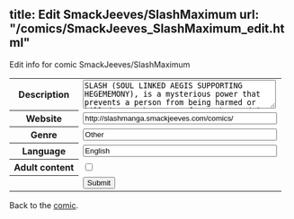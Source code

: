 title: Edit SmackJeeves/SlashMaximum
url: "/comics/SmackJeeves_SlashMaximum_edit.html"
---
Edit info for comic SmackJeeves/SlashMaximum

<form name="comic" action="http://gaepostmail.appspot.com/comic/" method="post">
<table class="comicinfo">
<tr>
<th>Description</th><td><textarea name="description" cols="40" rows="3">SLASH (SOUL LINKED AEGIS SUPPORTING HEGEMEMONY), is a mysterious power that prevents a person from being harmed or killed, an enhancement for combat and is used to enforce authority among the weak. It can determine one's social superiority to one who possesses it. Not all may have it. Alizeti ekilore, a rich innocent girl from Trifang mansion, suddenly discovered she has it since she survived a strong explosion that killed all her family. Now that she had survived and obtained such power, Alizeti decided to pursue the murderer of her family using her SLASH. Clash, a veteran slasher(SLASH user), will help Alizeti use and strengthen her SLASH in order to find the culprits. Will they succeed in getting justice for Alizeti's family if the killers are the government's strongest Slashers? Will Alizeti and Clash be able to fully understand and utilize their SLASH to counteract their pursuers? In a society where SLASH enhancement and slashers are made, Alizeti and Clash will experience the inevitable. latest chapters here&gt;&gt; http://www.mangamagazine.net/manga-and-comics/SLASH/detail-page/75</textarea></td>
</tr>
<tr>
<th>Website</th><td><input type="text" name="url" value="http://slashmanga.smackjeeves.com/comics/" size="40"/></td>
</tr>
<tr>
<th>Genre</th><td><input type="text" name="genre" value="Other" size="40"/></td>
</tr>
<tr>
<th>Language</th><td><input type="text" name="language" value="English" size="40"/></td>
</tr>
<tr>
<th>Adult content</th><td><input type="checkbox" name="adult" value="adult" /></td>
</tr>
<tr>
<th></th><td>
<input type="hidden" name="comic" value="SmackJeeves_SlashMaximum" />
<input type="submit" name="submit" value="Submit" />
</td>
</tr>
</table>
</form>

Back to the [comic](SmackJeeves_SlashMaximum.html).
